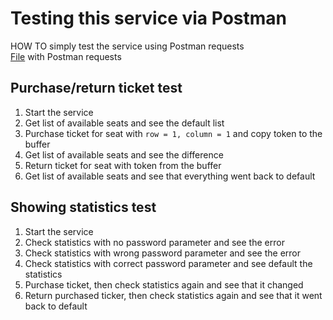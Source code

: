 # Testing this service via Postman
HOW TO simply test the service using Postman requests  
[File](https://github.com/SmartOven/JetBrainsAcademy/blob/main/CinemaRoomRESTService/src/test/CinemaRoomRESTService.postman_collection.json) with Postman requests

## Purchase/return ticket test
1) Start the service
2) Get list of available seats and see the default list
3) Purchase ticket for seat with `row = 1, column = 1` and copy token to the buffer
4) Get list of available seats and see the difference
5) Return ticket for seat with token from the buffer
6) Get list of available seats and see that everything went back to default

## Showing statistics test
1) Start the service
2) Check statistics with no password parameter and see the error
3) Check statistics with wrong password parameter and see the error
4) Check statistics with correct password parameter and see default the statistics
5) Purchase ticket, then check statistics again and see that it changed
6) Return purchased ticker, then check statistics again and see that it went back to default
